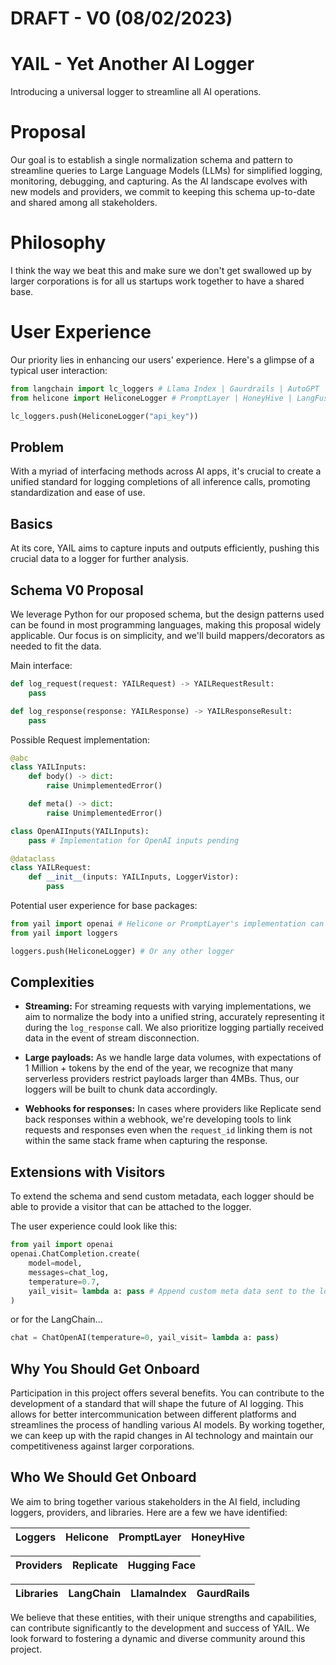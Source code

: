 # DRAFT - V0 (08/02/2023)

# YAIL - Yet Another AI Logger

Introducing a universal logger to streamline all AI operations.

# Proposal

Our goal is to establish a single normalization schema and pattern to streamline queries to Large Language Models (LLMs) for simplified logging, monitoring, debugging, and capturing. As the AI landscape evolves with new models and providers, we commit to keeping this schema up-to-date and shared among all stakeholders.

# Philosophy

I think the way we beat this and make sure we don't get swallowed up by larger corporations is for all us startups work together to have a shared base.

# User Experience

Our priority lies in enhancing our users' experience. Here's a glimpse of a typical user interaction:

```python
from langchain import lc_loggers # Llama Index | Gaurdrails | AutoGPT
from helicone import HeliconeLogger # PromptLayer | HoneyHive | LangFuse

lc_loggers.push(HeliconeLogger("api_key"))
```

## Problem

With a myriad of interfacing methods across AI apps, it's crucial to create a unified standard for logging completions of all inference calls, promoting standardization and ease of use.

## Basics

At its core, YAIL aims to capture inputs and outputs efficiently, pushing this crucial data to a logger for further analysis.

## Schema V0 Proposal

We leverage Python for our proposed schema, but the design patterns used can be found in most programming languages, making this proposal widely applicable. Our focus is on simplicity, and we'll build mappers/decorators as needed to fit the data.

Main interface:

```python
def log_request(request: YAILRequest) -> YAILRequestResult:
    pass

def log_response(response: YAILResponse) -> YAILResponseResult:
    pass
```

Possible Request implementation:

```python
@abc
class YAILInputs:
    def body() -> dict:
        raise UnimplementedError()

    def meta() -> dict:
        raise UnimplementedError()

class OpenAIInputs(YAILInputs):
    pass # Implementation for OpenAI inputs pending

@dataclass
class YAILRequest:
    def __init__(inputs: YAILInputs, LoggerVistor):
        pass
```

Potential user experience for base packages:

```python
from yail import openai # Helicone or PromptLayer's implementation can be utilized
from yail import loggers

loggers.push(HeliconeLogger) # Or any other logger
```

## Complexities

- **Streaming:** For streaming requests with varying implementations, we aim to normalize the body into a unified string, accurately representing it during the `log_response` call. We also prioritize logging partially received data in the event of stream disconnection.

- **Large payloads:** As we handle large data volumes, with expectations of 1 Million + tokens by the end of the year, we recognize that many serverless providers restrict payloads larger than 4MBs. Thus, our loggers will be built to chunk data accordingly.

- **Webhooks for responses:** In cases where providers like Replicate send back responses within a webhook, we're developing tools to link requests and responses even when the `request_id` linking them is not within the same stack frame when capturing the response.

## Extensions with Visitors

To extend the schema and send custom metadata, each logger should be able to provide a visitor that can be attached to the logger.

The user experience could look like this:

```python
from yail import openai
openai.ChatCompletion.create(
    model=model,
    messages=chat_log,
    temperature=0.7,
    yail_visit= lambda a: pass # Append custom meta data sent to the logger
)
```

or for the LangChain...

```python
chat = ChatOpenAI(temperature=0, yail_visit= lambda a: pass)
```

## Why You Should Get Onboard

Participation in this project offers several benefits. You can contribute to the development of a standard that will shape the future of AI logging. This allows for better intercommunication between different platforms and streamlines the process of handling various AI models. By working together, we can keep up with the rapid changes in AI technology and maintain our competitiveness against larger corporations.

## Who We Should Get Onboard

We aim to bring together various stakeholders in the AI field, including loggers, providers, and libraries. Here are a few we have identified:

| Loggers | Helicone | PromptLayer | HoneyHive |
| ------- | -------- | ----------- | --------- |

| Providers | Replicate | Hugging Face |
| --------- | --------- | ------------ |

| Libraries | LangChain | LlamaIndex | GaurdRails |
| --------- | --------- | ---------- | ---------- |

We believe that these entities, with their unique strengths and capabilities, can contribute significantly to the development and success of YAIL. We look forward to fostering a dynamic and diverse community around this project.
